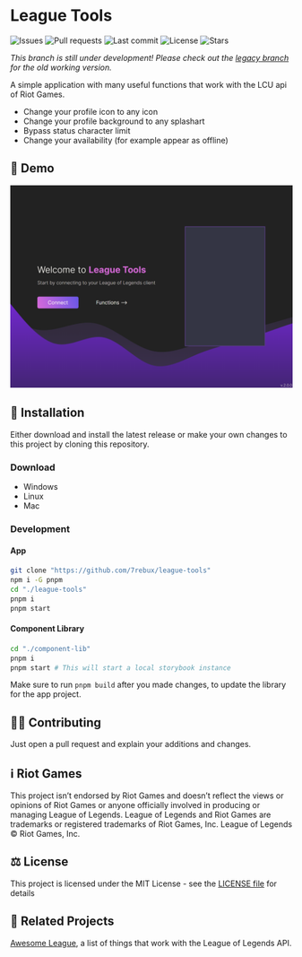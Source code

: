 # League Tools

![Issues](https://img.shields.io/github/issues-raw/7rebux/league-tools)
![Pull requests](https://img.shields.io/github/issues-pr/7rebux/league-tools)
![Last commit](https://img.shields.io/github/last-commit/7rebux/league-tools/main)
![License](https://img.shields.io/github/license/7rebux/league-tools)
![Stars](https://img.shields.io/github/stars/7rebux/league-tools)

_This branch is still under development! Please check out the [legacy branch](https://github.com/7rebux/league-tools/tree/legacy) for the old working version._

A simple application with many useful functions that work with the LCU api of Riot Games.

- Change your profile icon to any icon
- Change your profile background to any splashart
- Bypass status character limit
- Change your availability (for example appear as offline)

## 🧩 Demo

![Preview](./preview.png)

## 💾 Installation

Either download and install the latest release or make your own changes to this project by cloning this repository.

### Download

- Windows
- Linux
- Mac

### Development

#### App

```bash
git clone "https://github.com/7rebux/league-tools"
npm i -G pnpm
cd "./league-tools"
pnpm i
pnpm start
```

#### Component Library

```bash
cd "./component-lib"
pnpm i
pnpm start # This will start a local storybook instance
```

Make sure to run `pnpm build` after you made changes, to update the library for the app project.

## 👨‍💻 Contributing

Just open a pull request and explain your additions and changes.

## ℹ️ Riot Games

This project isn’t endorsed by Riot Games and doesn’t reflect the views or opinions of Riot Games or anyone officially involved in producing or managing League of Legends. League of Legends and Riot Games are trademarks or registered trademarks of Riot Games, Inc. League of Legends © Riot Games, Inc.

## ⚖️ License

This project is licensed under the MIT License - see the [LICENSE file](/LICENSE) for details

## 🔗 Related Projects

[Awesome League](https://github.com/CommunityDragon/awesome-league), a list of things that work with the League of Legends API.
